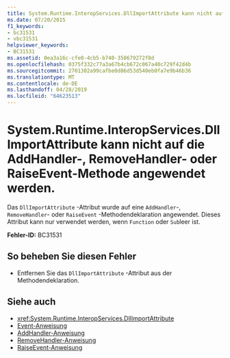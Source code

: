 ```yaml
---
title: System.Runtime.InteropServices.DllImportAttribute kann nicht auf die AddHandler-, RemoveHandler- oder RaiseEvent-Methode angewendet werden.
ms.date: 07/20/2015
f1_keywords:
- bc31531
- vbc31531
helpviewer_keywords:
- BC31531
ms.assetid: 0ea3a16c-cfe0-4cb5-b740-358679272f8d
ms.openlocfilehash: 0375f332c77a3a67b4cb672c067a40c729f42d4b
ms.sourcegitcommit: 2701302a99cafbe0d86d53d540eb0fa7e9b46b36
ms.translationtype: MT
ms.contentlocale: de-DE
ms.lasthandoff: 04/28/2019
ms.locfileid: "64623513"
---
```

# <a name="systemruntimeinteropservicesdllimportattribute-cannot-be-applied-to-addhandler-removehandler-or-raiseevent-methods"></a>System.Runtime.InteropServices.DllImportAttribute kann nicht auf die AddHandler-, RemoveHandler- oder RaiseEvent-Methode angewendet werden.
Das `DllImportAttribute` -Attribut wurde auf eine `AddHandler`-, `RemoveHandler`- oder `RaiseEvent` -Methodendeklaration angewendet. Dieses Attribut kann nur verwendet werden, wenn `Function` oder `Sub`leer ist.  
  
 **Fehler-ID:** BC31531  
  
## <a name="to-correct-this-error"></a>So beheben Sie diesen Fehler  
  
- Entfernen Sie das `DllImportAttribute` -Attribut aus der Methodendeklaration.  
  
## <a name="see-also"></a>Siehe auch

- <xref:System.Runtime.InteropServices.DllImportAttribute>
- [Event-Anweisung](../../visual-basic/language-reference/statements/event-statement.md)
- [AddHandler-Anweisung](~/docs/visual-basic/language-reference/statements/addhandler-statement.md)
- [RemoveHandler-Anweisung](~/docs/visual-basic/language-reference/statements/removehandler-statement.md)
- [RaiseEvent-Anweisung](~/docs/visual-basic/language-reference/statements/raiseevent-statement.md)
